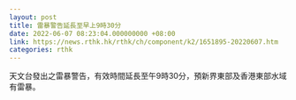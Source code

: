 ```yaml
---
layout: post
title: 雷暴警告延長至早上9時30分
date: 2022-06-07 08:23:04.000000000 +08:00
link: https://news.rthk.hk/rthk/ch/component/k2/1651895-20220607.htm
categories: rthk
---
```


天文台發出之雷暴警告，有效時間延長至午9時30分，預新界東部及香港東部水域有雷暴。
